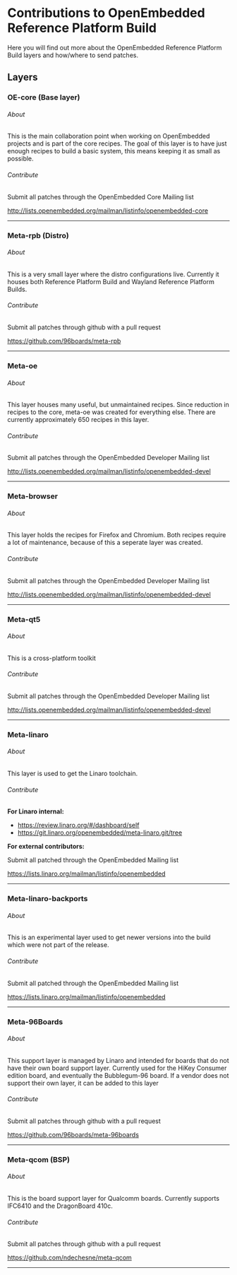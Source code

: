 # Contributions to OpenEmbedded Reference Platform Build

Here you will find out more about the OpenEmbedded Reference Platform Build layers and how/where to send patches.

## Layers

### OE-core (Base layer)

###### About

This is the main collaboration point when working on OpenEmbedded projects and is part of the core recipes. The goal of this layer is to have just enough recipes to build a basic system, this means keeping it as small as possible.

###### Contribute

Submit all patches through the OpenEmbedded Core Mailing list

http://lists.openembedded.org/mailman/listinfo/openembedded-core

***

### Meta-rpb (Distro)

###### About

This is a very small layer where the distro configurations live. Currently it houses both Reference Platform Build and Wayland Reference Platform Builds.

###### Contribute

Submit all patches through github with a pull request

https://github.com/96boards/meta-rpb

***

### Meta-oe

###### About

This layer houses many useful, but unmaintained recipes. Since reduction in recipes to the core, meta-oe was created for everything else. There are currently approximately 650 recipes in this layer.

###### Contribute

Submit all patches through the OpenEmbedded Developer Mailing list

http://lists.openembedded.org/mailman/listinfo/openembedded-devel

***

### Meta-browser

###### About

This layer holds the recipes for Firefox and Chromium. Both recipes require a lot of maintenance, because of this a seperate layer was created.

###### Contribute

Submit all patches through the OpenEmbedded Developer Mailing list

http://lists.openembedded.org/mailman/listinfo/openembedded-devel

***

### Meta-qt5

###### About

This is a cross-platform toolkit

###### Contribute

Submit all patches through the OpenEmbedded Developer Mailing list

http://lists.openembedded.org/mailman/listinfo/openembedded-devel

***

### Meta-linaro

###### About

This layer is used to get the Linaro toolchain.

###### Contribute

**For Linaro internal:**

- https://review.linaro.org/#/dashboard/self
- https://git.linaro.org/openembedded/meta-linaro.git/tree

**For external contributors:**

Submit all patched through the OpenEmbedded Mailing list

https://lists.linaro.org/mailman/listinfo/openembedded

***

### Meta-linaro-backports

###### About

This is an experimental layer used to get newer versions into the build which were not part of the release.

###### Contribute

Submit all patched through the OpenEmbedded Mailing list

https://lists.linaro.org/mailman/listinfo/openembedded

***

### Meta-96Boards

###### About

This support layer is managed by Linaro and intended for boards that do not have their own board support layer. Currently used for the HiKey Consumer edition board, and eventually the Bubblegum-96 board. If a vendor does not support their own layer, it can be added to this layer

###### Contribute

Submit all patches through github with a pull request

https://github.com/96boards/meta-96boards

***

### Meta-qcom (BSP)

###### About

This is the board support layer for Qualcomm boards. Currently supports IFC6410 and the DragonBoard 410c.

###### Contribute

Submit all patches through github with a pull request

https://github.com/ndechesne/meta-qcom

***
